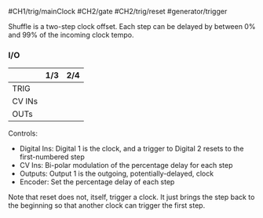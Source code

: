 #CH1/trig/mainClock #CH2/gate #CH2/trig/reset #generator/trigger 

Shuffle is a two-step clock offset. Each step can be delayed by between 0% and 99% of the incoming clock tempo.

### I/O

|        | 1/3 | 2/4 |
| ------ | :-: | :-: |
| TRIG   |     |     |
| CV INs |     |     |
| OUTs   |     |     |


Controls:
* Digital Ins: Digital 1 is the clock, and a trigger to Digital 2 resets to the first-numbered step
* CV Ins: Bi-polar modulation of the percentage delay for each step
* Outputs: Output 1 is the outgoing, potentially-delayed, clock
* Encoder: Set the percentage delay of each step

Note that reset does not, itself, trigger a clock. It just brings the step back to the beginning so that another clock can trigger the first step.